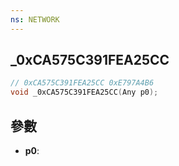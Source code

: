 ```yaml
---
ns: NETWORK
---
```

## _0xCA575C391FEA25CC

```c
// 0xCA575C391FEA25CC 0xE797A4B6
void _0xCA575C391FEA25CC(Any p0);
```


## 參數
* **p0**: 

